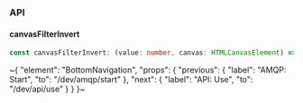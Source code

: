 

### API

#### canvasFilterInvert

```ts
const canvasFilterInvert: (value: number, canvas: HTMLCanvasElement) => HTMLCanvasElement;
```

~{
  "element": "BottomNavigation",
  "props": {
    "previous": {
      "label": "AMQP: Start",
      "to": "/dev/amqp/start"
    },
    "next": {
      "label": "API: Use",
      "to": "/dev/api/use"
    }
  }
}~
